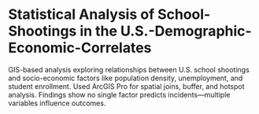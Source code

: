 # Statistical Analysis of School-Shootings in the U.S.-Demographic-Economic-Correlates
GIS-based analysis exploring relationships between U.S. school shootings and socio-economic factors like population density, unemployment, and student enrollment. Used ArcGIS Pro for spatial joins, buffer, and hotspot analysis. Findings show no single factor predicts incidents—multiple variables influence outcomes.
